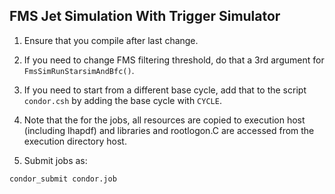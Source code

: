 FMS Jet Simulation With Trigger Simulator
------------------------------------------------

1. Ensure that you compile after last change.

2. If you need to change FMS filtering threshold, do that a 3rd argument for `FmsSimRunStarsimAndBfc()`.

3. If you need to start from a different base cycle, add that to the script `condor.csh` by adding the base cycle with `CYCLE`.

4. Note that the for the jobs, all resources are copied to execution host (including lhapdf) and libraries and rootlogon.C are accessed from the execution directory host.

5. Submit jobs as:

```
condor_submit condor.job
```

